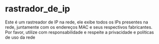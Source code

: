 # rastrador_de_ip
Este é um rastreador de IP na rede, ele exibe todos os IPs presentes na rede, juntamente com os endereços MAC e seus respectivos fabricantes. Por favor, utilize com responsabilidade e respeite a privacidade e políticas de uso da rede

